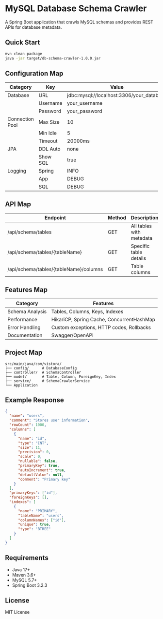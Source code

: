 # MySQL Database Schema Crawler

A Spring Boot application that crawls MySQL schemas and provides REST APIs for database metadata.

## Quick Start

```bash
mvn clean package
java -jar target/db-schema-crawler-1.0.0.jar
```

## Configuration Map

| Category | Key | Value |
|----------|-----|-------|
| Database | URL | jdbc:mysql://localhost:3306/your_database |
| | Username | your_username |
| | Password | your_password |
| Connection Pool | Max Size | 10 |
| | Min Idle | 5 |
| | Timeout | 20000ms |
| JPA | DDL Auto | none |
| | Show SQL | true |
| Logging | Spring | INFO |
| | App | DEBUG |
| | SQL | DEBUG |

## API Map

| Endpoint | Method | Description |
|----------|--------|-------------|
| /api/schema/tables | GET | All tables with metadata |
| /api/schema/tables/{tableName} | GET | Specific table details |
| /api/schema/tables/{tableName}/columns | GET | Table columns |

## Features Map

| Category | Features |
|----------|----------|
| Schema Analysis | Tables, Columns, Keys, Indexes |
| Performance | HikariCP, Spring Cache, ConcurrentHashMap |
| Error Handling | Custom exceptions, HTTP codes, Rollbacks |
| Documentation | Swagger/OpenAPI |

## Project Map

```
src/main/java/com/vistora/
├── config/      # DatabaseConfig
├── controller/  # SchemaController
├── model/       # Table, Column, ForeignKey, Index
├── service/     # SchemaCrawlerService
└── Application
```

## Example Response

```json
{
  "name": "users",
  "comment": "Stores user information",
  "rowCount": 1000,
  "columns": [
    {
      "name": "id",
      "type": "INT",
      "size": 11,
      "precision": 0,
      "scale": 0,
      "nullable": false,
      "primaryKey": true,
      "autoIncrement": true,
      "defaultValue": null,
      "comment": "Primary key"
    }
  ],
  "primaryKeys": ["id"],
  "foreignKeys": [],
  "indexes": [
    {
      "name": "PRIMARY",
      "tableName": "users",
      "columnNames": ["id"],
      "unique": true,
      "type": "BTREE"
    }
  ]
}
```

## Requirements

- Java 17+
- Maven 3.6+
- MySQL 5.7+
- Spring Boot 3.2.3

## License

MIT License 